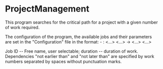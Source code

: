 # ProjectManagement
This program searches for the critical path for a project with a given number of work required.

The configuration of the program, the available jobs and their parameters are set in the "Configuration" file in the format:
<Job ID> - <duration>: <not earlier than> <...> <...> -> <not later than> <...> <...>

Job ID -- Free name, user selectable;
duration -- duration of work.
Dependencies "not earlier than" and "not later than" are specified by work numbers separated by spaces without punctuation marks.
